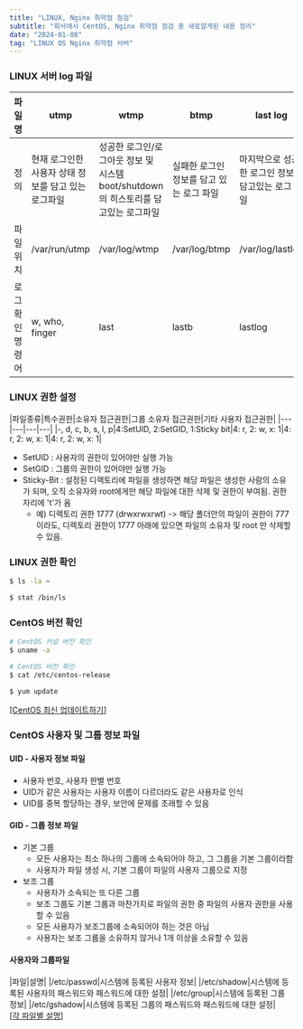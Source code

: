 ```yaml
---
title: "LINUX, Nginx 취약점 점검"
subtitle: "회사에서 CentOS, Nginx 취약점 점검 중 새로알게된 내용 정리"
date: "2024-01-08"
tag: "LINUX OS Nginx 취약점 서버"
---
```


### LINUX 서버 log 파일  
|파일명|utmp|wtmp|btmp|last log|
|---|---|---|---|---|
|정의|현재 로그인한 사용자 상태 정보를 담고 있는 로그파일|성공한 로그인/로그아웃 정보 및 시스템boot/shutdown의 히스토리를 담고있는 로그파일|실패한 로그인 정보를 담고 있는 로그 파일|마지막으로 성공한 로그인 정보를 담고있는 로그 파일|
|파일위치|/var/run/utmp|/var/log/wtmp|/var/log/btmp|/var/log/lastlog|
|로그 확인명령어|w, who, finger|last|lastb|lastlog|  

### LINUX 권한 설정  
|파일종류|특수권한|소유자 접근권한|그룹 소유자 접근권한|기타 사용자 접근권한|
|---|---|---|---|
|-, d, c, b, s, l, p|4:SetUID, 2:SetGID, 1:Sticky bit|4: r, 2: w, x: 1|4: r, 2: w, x: 1|4: r, 2: w, x: 1|  

* SetUID : 사용자의 권한이 있어야만 실행 가능  
* SetGID : 그룹의 권한이 있어야만 실행 가능  
* Sticky-Bit : 설정된 디렉토리에 파일을 생성하면 해당 파일은 생성한 사람의 소유가 되며, 오직 소유자와 root에게만 해당 파일에 대한 삭제 및 권한이 부여됨. 권한자리에 't'가 옴  
    * 예) 디렉토리 권한 1777 (drwxrwxrwt) -> 해당 폴더안의 파일이 권한이 777이라도, 디렉토리 권한이 1777 아래에 있으면 파일의 소유자 및 root 만 삭제할 수 있음.  

### LINUX 권한 확인  
```bash  
$ ls -la ~  
```  
```bash  
$ stat /bin/ls  
```  

### CentOS 버전 확인  
```bash  
# CentOS 커널 버전 확인  
$ uname -a
```  
```bash  
# CentOS 버전 확인  
$ cat /etc/centos-release  
```  
```bash  
$ yum update
```  
[[CentOS 최신 업데이트하기](https://blogger.pe.kr/847/)]  

### CentOS 사용자 및 그룹 정보 파일  
#### UID - 사용자 정보 파일  
* 사용자 번호, 사용자 판별 번호  
* UID가 같은 사용자는 사용자 이름이 다르더라도 같은 사용자로 인식  
* UID를 중복 할당하는 경우, 보안에 문제를 초래할 수 있음  
#### GID - 그룹 정보 파일  
* 기본 그룹  
  * 모든 사용자는 최소 하나의 그룹에 소속되어야 하고, 그 그룹을 기본 그룹이라함  
  * 사용자가 파일 생성 시, 기본 그룹이 파일의 사용자 그룹으로 지정  
* 보조 그룹  
  * 사용자가 소속되는 또 다른 그룹  
  * 보조 그룹도 기본 그룹과 마찬가지로 파일의 권한 중 파일의 사용자 권한을 사용할 수 있음  
  * 모든 사용자가 보조그룹에 소속되어야 하는 것은 아님  
  * 사용자는 보조 그룹을 소유하지 않거나 1개 이상을 소유할 수 있음  
#### 사용자와 그룹파일  
|파일|설명|
|/etc/passwd|시스템에 등록된 사용자 정보|
|/etc/shadow|시스템에 등록된 사용자의 패스워드와 패스워드에 대한 설정|
|/etc/group|시스템에 등록된 그룹 정보|
|/etc/gshadow|시스템에 등록된 그룹의 패스워드와 패스워드에 대한 설정|  
[[각 파일별 설명](https://nearhome.tistory.com/49)]  